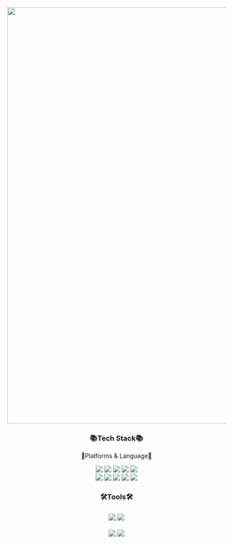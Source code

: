<img src="https://capsule-render.vercel.app/api?type=soft&color=5e7e9b&height=110&section=header&text=Soom%20Github&stroke=000000&strokeWidth=2&fontSize=60&fontColor=003458" style="width: 100vw;" />

<div align=center>
<h3>📚Tech Stack📚</h3>
<p>🤍Platforms & Language🤍</p>
</div>


<div align="center">
	<img src="https://img.shields.io/badge/HTML5-E34F26?style=flat&logo=HTML5&logoColor=white" />
	<img src="https://img.shields.io/badge/CSS3-1572B6?style=flat&logo=CSS3&logoColor=white" />
	<img src="https://img.shields.io/badge/JavaScript-F7DF1E?style=flat&logo=JavaScript&logoColor=white" />
	<img src="https://img.shields.io/badge/Jquery-0769AD?style=flat&logo=Jquery&logoColor=white" />
	<img src="https://img.shields.io/badge/Bootstrap-7952B3?style=flat&logo=Bootstrap&logoColor=white" />
  <br>
  <img src="https://img.shields.io/badge/Express-007396?style=flat&logo=Express&logoColor=white" />
	<img src="https://img.shields.io/badge/Node.js-3A7E3C?style=flat&logo=Node.js&logoColor=white" />
	<img src="https://img.shields.io/badge/MySQL-4479A1?style=flat&logo=MySQL&logoColor=white" />
	<img src="https://img.shields.io/badge/React-8BC0D2?style=flat&logo=React&logoColor=white" />
	<img src="https://img.shields.io/badge/SCSS-A6568F?style=flat&logo=SCSS&logoColor=white" />
  <br>
  <h3>🛠Tools🛠<h3>
  <img src="https://img.shields.io/badge/Visual Studio Code-1572B6?style=flat&logo=Visual Studio Code&logoColor=white" />
	<img src="https://img.shields.io/badge/GitHub-333333?style=flat&logo=GitHub&logoColor=white" />
</div>
    
<div  align="center">
  <img src="https://github-readme-stats.vercel.app/api?username=soominpark9&show_icons=true">
  <img src="https://github-readme-stats.vercel.app/api/top-langs/?username=soominpark9&layout=compact"><br><br>
  
</div>
	  
